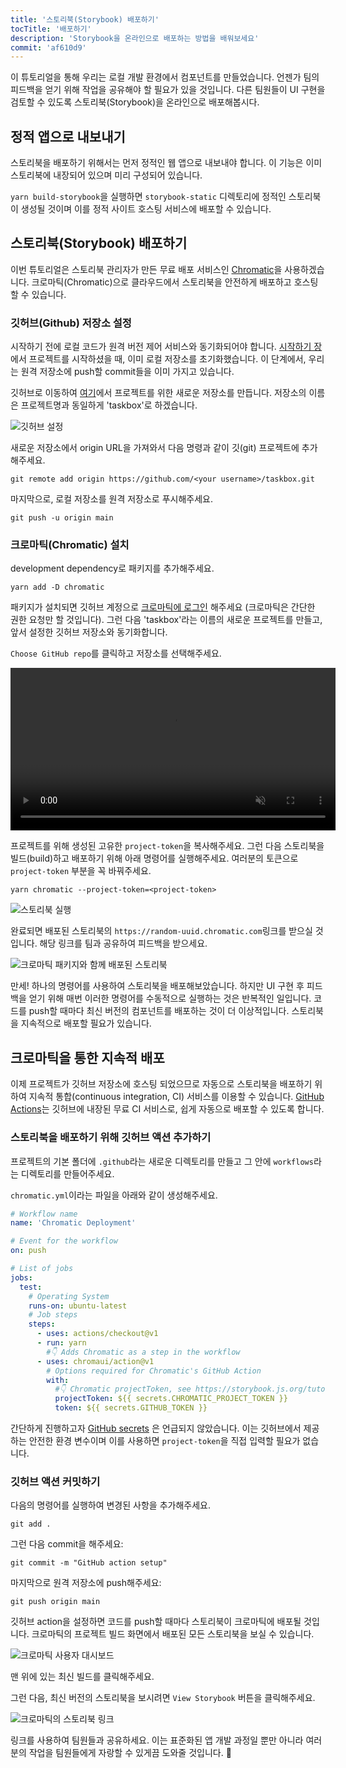 ```yaml
---
title: '스토리북(Storybook) 배포하기'
tocTitle: '배포하기'
description: 'Storybook을 온라인으로 배포하는 방법을 배워보세요'
commit: 'af610d9'
---
```


이 튜토리얼을 통해 우리는 로컬 개발 환경에서 컴포넌트를 만들었습니다. 언젠가 팀의 피드백을 얻기 위해 작업을 공유해야 할 필요가 있을 것입니다. 다른 팀원들이 UI 구현을 검토할 수 있도록 스토리북(Storybook)을 온라인으로 배포해봅시다.

## 정적 앱으로 내보내기

스토리북을 배포하기 위해서는 먼저 정적인 웹 앱으로 내보내야 합니다. 이 기능은 이미 스토리북에 내장되어 있으며 미리 구성되어 있습니다.

`yarn build-storybook`을 실행하면 `storybook-static` 디렉토리에 정적인 스토리북이 생성될 것이며 이를 정적 사이트 호스팅 서비스에 배포할 수 있습니다.

## 스토리북(Storybook) 배포하기

이번 튜토리얼은 스토리북 관리자가 만든 무료 배포 서비스인 <a href="https://www.chromatic.com/">Chromatic</a>을 사용하겠습니다. 크로마틱(Chromatic)으로 클라우드에서 스토리북을 안전하게 배포하고 호스팅 할 수 있습니다.

### 깃허브(Github) 저장소 설정

시작하기 전에 로컬 코드가 원격 버전 제어 서비스와 동기화되어야 합니다. [시작하기 장](/intro-to-storybook/react/ko/get-started/)에서 프로젝트를 시작하셨을 때, 이미 로컬 저장소를 초기화했습니다. 이 단계에서, 우리는 원격 저장소에 push할 commit들을 이미 가지고 있습니다.

깃허브로 이동하여 [여기](https://github.com/new)에서 프로젝트를 위한 새로운 저장소를 만듭니다. 저장소의 이름은 프로젝트명과 동일하게 'taskbox'로 하겠습니다.

![깃허브 설정](/intro-to-storybook/github-create-taskbox.png)

새로운 저장소에서 origin URL을 가져와서 다음 명령과 같이 깃(git) 프로젝트에 추가해주세요.

```shell
git remote add origin https://github.com/<your username>/taskbox.git
```

마지막으로, 로컬 저장소를 원격 저장소로 푸시해주세요.

```shell
git push -u origin main
```

### 크로마틱(Chromatic) 설치

development dependency로 패키지를 추가해주세요.

```shell
yarn add -D chromatic
```

패키지가 설치되면 깃허브 계정으로 [크로마틱에 로그인](https://www.chromatic.com/start) 해주세요 (크로마틱은 간단한 권한 요청만 할 것입니다). 그런 다음 'taskbox'라는 이름의 새로운 프로젝트를 만들고, 앞서 설정한 깃허브 저장소와 동기화합니다.

`Choose GitHub repo`를 클릭하고 저장소를 선택해주세요.

<video autoPlay muted playsInline loop style="width:520px; margin: 0 auto;">
  <source
    src="/intro-to-storybook/chromatic-setup-learnstorybook.mp4"
    type="video/mp4"
  />
</video>

프로젝트를 위해 생성된 고유한 `project-token`을 복사해주세요. 그런 다음 스토리북을 빌드(build)하고 배포하기 위해 아래 명령어를 실행해주세요. 여러분의 토큰으로 `project-token` 부분을 꼭 바꿔주세요.

```shell
yarn chromatic --project-token=<project-token>
```

![스토리북 실행](/intro-to-storybook/chromatic-manual-storybook-console-log.png)

완료되면 배포된 스토리북의 `https://random-uuid.chromatic.com`링크를 받으실 것입니다. 해당 링크를 팀과 공유하여 피드백을 받으세요.

![크로마틱 패키지와 함께 배포된 스토리북](/intro-to-storybook/chromatic-manual-storybook-deploy-6-0.png)

만세! 하나의 명령어를 사용하여 스토리북을 배포해보았습니다. 하지만 UI 구현 후 피드백을 얻기 위해 매번 이러한 명령어를 수동적으로 실행하는 것은 반복적인 일입니다. 코드를 push할 때마다 최신 버전의 컴포넌트를 배포하는 것이 더 이상적입니다. 스토리북을 지속적으로 배포할 필요가 있습니다.

## 크로마틱을 통한 지속적 배포

이제 프로젝트가 깃허브 저장소에 호스팅 되었으므로 자동으로 스토리북을 배포하기 위하여 지속적 통합(continuous integration, CI) 서비스를 이용할 수 있습니다. [GitHub Actions](https://github.com/features/actions)는 깃허브에 내장된 무료 CI 서비스로, 쉽게 자동으로 배포할 수 있도록 합니다.

### 스토리북을 배포하기 위해 깃허브 액션 추가하기

프로젝트의 기본 폴더에 `.github`라는 새로운 디렉토리를 만들고 그 안에 `workflows`라는 디렉토리를 만들어주세요.

`chromatic.yml`이라는 파일을 아래와 같이 생성해주세요.

```yaml:title=.github/workflows/chromatic.yml
# Workflow name
name: 'Chromatic Deployment'

# Event for the workflow
on: push

# List of jobs
jobs:
  test:
    # Operating System
    runs-on: ubuntu-latest
    # Job steps
    steps:
      - uses: actions/checkout@v1
      - run: yarn
        #👇 Adds Chromatic as a step in the workflow
      - uses: chromaui/action@v1
        # Options required for Chromatic's GitHub Action
        with:
          #👇 Chromatic projectToken, see https://storybook.js.org/tutorials/intro-to-storybook/react/ko/deploy/ to obtain it
          projectToken: ${{ secrets.CHROMATIC_PROJECT_TOKEN }}
          token: ${{ secrets.GITHUB_TOKEN }}
```

<div class="aside"><p>간단하게 진행하고자 <a href="https://help.github.com/en/actions/configuring-and-managing-workflows/creating-and-storing-encrypted-secrets">GitHub secrets</a> 은 언급되지 않았습니다. 이는 깃허브에서 제공하는 안전한 환경 변수이며 이를 사용하면 <code>project-token</code>을 직접 입력할 필요가 없습니다.</p></div>

### 깃허브 액션 커밋하기

다음의 명령어를 실행하여 변경된 사항을 추가해주세요.

```shell
git add .
```

그런 다음 commit을 해주세요:

```shell
git commit -m "GitHub action setup"
```

마지막으로 원격 저장소에 push해주세요:

```shell
git push origin main
```

깃허브 action을 설정하면 코드를 push할 때마다 스토리북이 크로마틱에 배포될 것입니다. 크로마틱의 프로젝트 빌드 화면에서 배포된 모든 스토리북을 보실 수 있습니다.

![크로마틱 사용자 대시보드](/intro-to-storybook/chromatic-user-dashboard.png)

맨 위에 있는 최신 빌드를 클릭해주세요.

그런 다음, 최신 버전의 스토리북을 보시려면 `View Storybook` 버튼을 클릭해주세요.

![크로마틱의 스토리북 링크](/intro-to-storybook/chromatic-build-storybook-link.png)

링크를 사용하여 팀원들과 공유하세요. 이는 표준화된 앱 개발 과정일 뿐만 아니라 여러분의 작업을 팀원들에게 자랑할 수 있게끔 도와줄 것입니다. 💅
